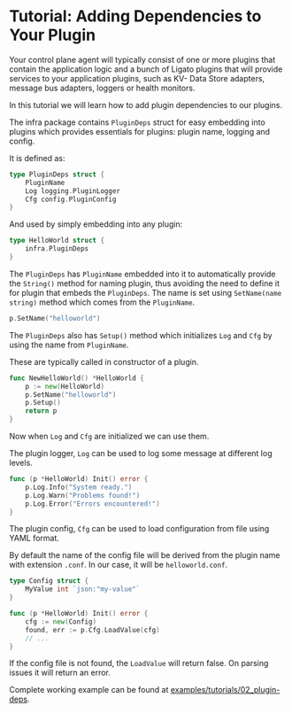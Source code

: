# Tutorial: Adding Dependencies to Your Plugin

Your control plane agent will typically consist of one or more plugins that
contain the application logic and a bunch of Ligato plugins that will 
provide services to your application plugins, such as KV- Data Store adapters, 
message bus adapters, loggers or health monitors.

In this tutorial we will learn how to add plugin dependencies to our plugins.

The infra package contains `PluginDeps` struct for easy embedding into plugins 
which provides essentials for plugins: plugin name, logging and config. 

It is defined as:

```go
type PluginDeps struct {
	PluginName
	Log logging.PluginLogger
	Cfg config.PluginConfig
}
```

And used by simply embedding into any plugin:

```go
type HelloWorld struct {
	infra.PluginDeps
}
```

The `PluginDeps` has `PluginName` embedded into it to automatically provide 
the `String()` method for naming plugin, thus avoiding the need to define it for plugin
that embeds the `PluginDeps`. The name is set using `SetName(name string)` method which comes from
the `PluginName`.

```go
p.SetName("helloworld")
```

The `PluginDeps` also has `Setup()` method which initializes `Log` and `Cfg` by 
using the name from `PluginName`.

These are typically called in constructor of a plugin.

```go
func NewHelloWorld() *HelloWorld {
	p := new(HelloWorld)
	p.SetName("helloworld")
	p.Setup()
	return p
}
```

Now when `Log` and `Cfg` are initialized we can use them.

The plugin logger, `Log` can be used to log some message at different log levels.

```go
func (p *HelloWorld) Init() error {
	p.Log.Info("System ready.")
	p.Log.Warn("Problems found!")
	p.Log.Error("Errors encountered!")
}
```

The plugin config, `Cfg` can be used to load configuration from file using YAML format.

By default the name of the config file will be derived from the plugin name with extension `.conf`.
In our case, it will be `helloworld.conf`.

```go
type Config struct {
	MyValue int `json:"my-value"`
}

func (p *HelloWorld) Init() error {
	cfg := new(Config)
	found, err := p.Cfg.LoadValue(cfg)
	// ...
}
```

If the config file is not found, the `LoadValue` will return false. 
On parsing issues it will return an error.

Complete working example can be found at [examples/tutorials/02_plugin-deps](https://github.com/ligato/cn-infra/blob/master/examples/tutorials/02_plugin-deps).
